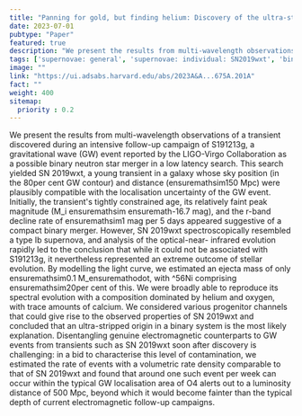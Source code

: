 ```yaml
---
title: "Panning for gold, but finding helium: Discovery of the ultra-stripped supernova SN 2019wxt from gravitational-wave follow-up observations"
date: 2023-07-01
pubtype: "Paper"
featured: true
description: "We present the results from multi-wavelength observations of a transient discovered during an intensive follow-up campaign of S191213g, a gravitational wave (GW) event reported by the LIGO-Virgo Collaboration as a possible binary neutron star merger in a low latency search. This search yielded SN 2019wxt, a young transient in a galaxy whose sky position (in the 80per cent GW contour) and distance (ensuremathsim150 Mpc) were plausibly compatible with the localisation uncertainty of the GW event. Initially, the transient's tightly constrained age, its relatively faint peak magnitude (M_i ensuremathsim ensuremath-16.7 mag), and the r-band decline rate of ensuremathsim1 mag per 5 days appeared suggestive of a compact binary merger. However, SN 2019wxt spectroscopically resembled a type Ib supernova, and analysis of the optical-near- infrared evolution rapidly led to the conclusion that while it could not be associated with S191213g, it nevertheless represented an extreme outcome of stellar evolution. By modelling the light curve, we estimated an ejecta mass of only ensuremathsim0.1 M_ensuremathodot, with ^56Ni comprising ensuremathsim20per cent of this. We were broadly able to reproduce its spectral evolution with a composition dominated by helium and oxygen, with trace amounts of calcium. We considered various progenitor channels that could give rise to the observed properties of SN 2019wxt and concluded that an ultra-stripped origin in a binary system is the most likely explanation. Disentangling genuine electromagnetic counterparts to GW events from transients such as SN 2019wxt soon after discovery is challenging: in a bid to characterise this level of contamination, we estimated the rate of events with a volumetric rate density comparable to that of SN 2019wxt and found that around one such event per week can occur within the typical GW localisation area of O4 alerts out to a luminosity distance of 500 Mpc, beyond which it would become fainter than the typical depth of current electromagnetic follow-up campaigns."
tags: ['supernovae: general', 'supernovae: individual: SN2019wxt', 'binaries: general', 'stars: evolution', 'gravitational waves', 'Astrophysics - High Energy Astrophysical Phenomena', 'Astrophysics - Solar and Stellar Astrophysics']
image: ""
link: "https://ui.adsabs.harvard.edu/abs/2023A&A...675A.201A"
fact: ""
weight: 400
sitemap:
  priority : 0.2
---
```


We present the results from multi-wavelength observations of a transient discovered during an intensive follow-up campaign of S191213g, a gravitational wave (GW) event reported by the LIGO-Virgo Collaboration as a possible binary neutron star merger in a low latency search. This search yielded SN 2019wxt, a young transient in a galaxy whose sky position (in the 80per cent GW contour) and distance (ensuremathsim150 Mpc) were plausibly compatible with the localisation uncertainty of the GW event. Initially, the transient's tightly constrained age, its relatively faint peak magnitude (M_i ensuremathsim ensuremath-16.7 mag), and the r-band decline rate of ensuremathsim1 mag per 5 days appeared suggestive of a compact binary merger. However, SN 2019wxt spectroscopically resembled a type Ib supernova, and analysis of the optical-near- infrared evolution rapidly led to the conclusion that while it could not be associated with S191213g, it nevertheless represented an extreme outcome of stellar evolution. By modelling the light curve, we estimated an ejecta mass of only ensuremathsim0.1 M_ensuremathodot, with ^56Ni comprising ensuremathsim20per cent of this. We were broadly able to reproduce its spectral evolution with a composition dominated by helium and oxygen, with trace amounts of calcium. We considered various progenitor channels that could give rise to the observed properties of SN 2019wxt and concluded that an ultra-stripped origin in a binary system is the most likely explanation. Disentangling genuine electromagnetic counterparts to GW events from transients such as SN 2019wxt soon after discovery is challenging: in a bid to characterise this level of contamination, we estimated the rate of events with a volumetric rate density comparable to that of SN 2019wxt and found that around one such event per week can occur within the typical GW localisation area of O4 alerts out to a luminosity distance of 500 Mpc, beyond which it would become fainter than the typical depth of current electromagnetic follow-up campaigns.
